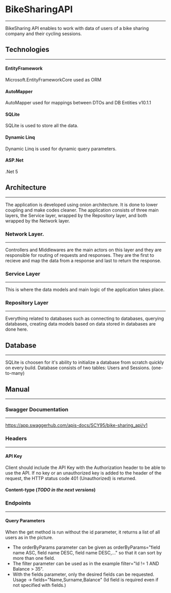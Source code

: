 # BikeSharingAPI
 ---
BikeSharing API enables to work with data of users of a bike sharing company and their cycling sessions.
## Technologies
---
#### EntityFramework
Microsoft.EntityFrameworkCore used as ORM
#### AutoMapper
AutoMapper used for mappings between DTOs and DB Entities v10.1.1
#### SQLite
SQLite is used to store all the data.
#### Dynamic Linq
Dynamic Linq is used for dynamic query parameters.
#### ASP.​Net
.Net 5
## Architecture
---
The application is developed using onion architecture. It is done to lower coupling and make codes cleaner. The application consists of three main layers, the Service layer, wrapped by the Repository layer, and both wrapped by the Network layer. 
### Network Layer.
---
Controllers and Middlewares are the main actors on this layer and they are responsible for routing of requests and responses. They are the first to recieve and map the data from a response and last to return the response.
### Service Layer
---
This is where the data models and main logic of the application takes place. 
### Repository Layer
---
Everything related to databases such as connecting to databases, querying databases, creating data models based on data stored in databases are done here.
## Database
---
SQLite is choosen for it's ability to initialize a database from scratch quickly on every build. Database consists of two tables: Users and Sessions. (one-to-many)
## Manual
---
### Swagger Documentation
---
https://app.swaggerhub.com/apis-docs/SCY95/bike-sharing_api/v1
### Headers
---
#### API Key 
Client should include the API Key with the Authorization header to be able to use the API. If no key or an unauthorized key is added to the header of the request, the HTTP status code 401 (Unauthorized) is returned.
#### Content-type (_TODO in the next versions_)
### Endpoints
---
#### Query Parameters
When the get method is run without the id parameter, it returns a list of all users as in the picture.
- The orderByParams parameter can be given as orderByParams="field name ASC, field name DESC, field name DESC,..." so that it can sort by more than one field.
- The filter parameter can be used as in the example filter="Id != 1 AND Balance > 35".
- With the fields parameter, only the desired fields can be requested. Usage -> fields="Name,Surname,Balance" (Id field is required even if not specified with fields.)
